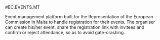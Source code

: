 #EC.EVENTS.MT

Event management platform built for the Representation of the European Commission in Malta to handle registration for their events. The organiser can create his/her event, share the registration link with invitees and confirm or reject attendance, so as to avoid gate-crashing.
